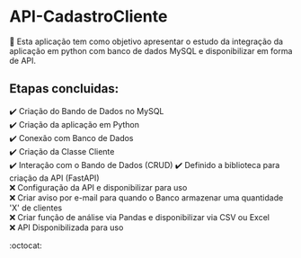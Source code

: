 # API-CadastroCliente 

:pushpin: Esta aplicação tem como objetivo apresentar o estudo da integração da aplicação em python com banco de dados MySQL e disponibilizar em forma de API.

## Etapas concluidas:

:heavy_check_mark: Criação do Bando de Dados no MySQL  
:heavy_check_mark: Criação da aplicação em Python  
:heavy_check_mark: Conexão com Banco de Dados  
:heavy_check_mark: Criação da Classe Cliente  
:heavy_check_mark: Interação com o Bando de Dados (CRUD) 
:heavy_check_mark: Definido a biblioteca para criação da API (FastAPI)  
:x: Configuração da API e disponibilizar para uso  
:x: Criar aviso por e-mail para quando o Banco armazenar uma quantidade 'X' de clientes  
:x: Criar função de análise via Pandas e disponibilizar via CSV ou Excel  
:x: API Disponibilizada para uso  

:octocat:
